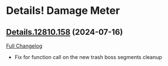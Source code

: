 # Details! Damage Meter

## [Details.12810.158](https://github.com/Tercioo/Details-Damage-Meter/tree/Details.12810.158) (2024-07-16)
[Full Changelog](https://github.com/Tercioo/Details-Damage-Meter/compare/Details.12809.158...Details.12810.158) 

- Fix for function call on the new trash boss segments cleanup  
